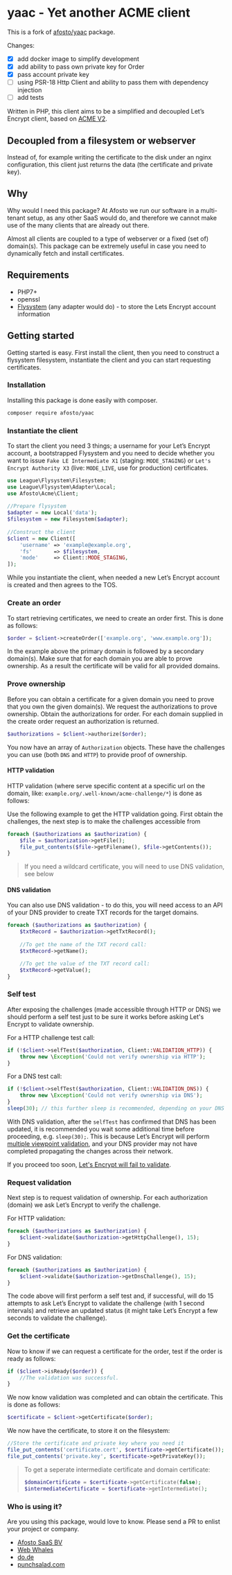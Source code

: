 # yaac - Yet another ACME client

This is a fork of [afosto/yaac](https://github.com/afosto/yaac) package.

Changes:
- [x] add docker image to simplify development
- [x] add ability to pass own private key for Order
- [x] pass account private key
- [ ] using PSR-18 Http Client and ability to pass them with dependency injection
- [ ] add tests

Written in PHP, this client aims to be a simplified and decoupled Let’s Encrypt client, based on [ACME V2](https://tools.ietf.org/html/rfc8555).

## Decoupled from a filesystem or webserver

Instead of, for example writing the certificate to the disk under an nginx configuration, this client just returns the 
data (the certificate and private key).

## Why

Why would I need this package? At Afosto we run our software in a multi-tenant setup, as any other SaaS would do, and
therefore we cannot make use of the many clients that are already out there. 

Almost all clients are coupled to a type of webserver or a fixed (set of) domain(s). This package can be extremely 
useful in case you need to dynamically fetch and install certificates.


## Requirements

- PHP7+
- openssl
- [Flysystem](http://flysystem.thephpleague.com/) (any adapter would do) - to store the Lets Encrypt account information


## Getting started

Getting started is easy. First install the client, then you need to construct a flysystem filesystem, instantiate the 
client and you can start requesting certificates.

### Installation

Installing this package is done easily with composer. 
```bash
composer require afosto/yaac
```

### Instantiate the client

To start the client you need 3 things; a username for your Let’s Encrypt account, a bootstrapped Flysystem and you need to 
decide whether you want to issue `Fake LE Intermediate X1` (staging: `MODE_STAGING`) or `Let's Encrypt Authority X3` 
(live: `MODE_LIVE`, use for production) certificates.

```php
use League\Flysystem\Filesystem;
use League\Flysystem\Adapter\Local;
use Afosto\Acme\Client;
 
//Prepare flysystem
$adapter = new Local('data');
$filesystem = new Filesystem($adapter);
 
//Construct the client
$client = new Client([
    'username' => 'example@example.org',
    'fs'       => $filesystem,
    'mode'     => Client::MODE_STAGING,
]);
```

While you instantiate the client, when needed a new Let’s Encrypt account is created and then agrees to the TOS.


### Create an order

To start retrieving certificates, we need to create an order first. This is done as follows:

```php
$order = $client->createOrder(['example.org', 'www.example.org']);
```

In the example above the primary domain is followed by a secondary domain(s). Make sure that for each domain you are 
able to prove ownership. As a result the certificate will be valid for all provided domains.


### Prove ownership

Before you can obtain a certificate for a given domain you need to prove that you own the given domain(s).
We request the authorizations to prove ownership. Obtain the authorizations for order. For each domain supplied in the 
create order request an authorization is returned.                                     
```php
$authorizations = $client->authorize($order);
```
You now have an array of `Authorization` objects. These have the challenges you can use (both `DNS` and `HTTP`) to 
provide proof of ownership. 


#### HTTP validation

HTTP validation (where serve specific content at a specific url on the domain, like: 
`example.org/.well-known/acme-challenge/*`) is done as follows:

Use the following example to get the HTTP validation going. First obtain the challenges, the next step is to make the 
challenges accessible from 
```php
foreach ($authorizations as $authorization) {
    $file = $authorization->getFile();
    file_put_contents($file->getFilename(), $file->getContents());   
}
```

> If you need a wildcard certificate, you will need to use DNS validation, see below


#### DNS validation

You can also use DNS validation - to do this, you will need access to an API of your DNS 
provider to create TXT records for the target domains.

```php
foreach ($authorizations as $authorization) {
    $txtRecord = $authorization->getTxtRecord();
    
    //To get the name of the TXT record call:
    $txtRecord->getName();

    //To get the value of the TXT record call:
    $txtRecord->getValue();
}
```


### Self test

After exposing the challenges (made accessible through HTTP or DNS) we should perform a self test just to 
be sure it works before asking Let's Encrypt to validate ownership.

For a HTTP challenge test call:
```php
if (!$client->selfTest($authorization, Client::VALIDATION_HTTP)) {
    throw new \Exception('Could not verify ownership via HTTP');
}
```

For a DNS test call:

```php
if (!$client->selfTest($authorization, Client::VALIDATION_DNS)) {
    throw new \Exception('Could not verify ownership via DNS');
}
sleep(30); // this further sleep is recommended, depending on your DNS provider, see below
``` 

With DNS validation, after the `selfTest` has confirmed that DNS has been updated, it is 
recommended you wait some additional time before proceeding, e.g. `sleep(30);`. This is
because Let’s Encrypt will perform [multiple viewpoint validation](https://community.letsencrypt.org/t/acme-v1-v2-validating-challenges-from-multiple-network-vantage-points/112253),
and your DNS provider may not have completed propagating the changes across their network. 

If you proceed too soon, [Let's Encrypt will fail to validate](https://community.letsencrypt.org/t/during-secondary-validation-incorrect-txt-record/113643).


### Request validation

Next step is to request validation of ownership. For each authorization (domain) we ask Let’s Encrypt to verify the 
challenge. 

For HTTP validation:
```php
foreach ($authorizations as $authorization) {
    $client->validate($authorization->getHttpChallenge(), 15);
}
```

For DNS validation:
```php
foreach ($authorizations as $authorization) {
    $client->validate($authorization->getDnsChallenge(), 15);
}
```

The code above will first perform a self test and, if successful, will do 15 attempts to ask Let’s Encrypt to validate the challenge (with 1 second intervals) and
retrieve an updated status (it might take Let’s Encrypt a few seconds to validate the challenge).


### Get the certificate

Now to know if we can request a certificate for the order, test if the order is ready as follows:

```php
if ($client->isReady($order)) {
    //The validation was successful.
}
```

We now know validation was completed and can obtain the certificate. This is done as follows:

```php
$certificate = $client->getCertificate($order);
```

We now have the certificate, to store it on the filesystem:
```php
//Store the certificate and private key where you need it
file_put_contents('certificate.cert', $certificate->getCertificate());
file_put_contents('private.key', $certificate->getPrivateKey());
```

>To get a seperate intermediate certificate and domain certificate:
>```php
>$domainCertificate = $certificate->getCertificate(false);
>$intermediateCertificate = $certificate->getIntermediate();
>```

### Who is using it?

Are you using this package, would love to know. Please send a PR to enlist your project or company. 
- [Afosto SaaS BV](https://afosto.com)
- [Web Whales](https://webwhales.nl)
- [do.de](https://www.do.de)
- [punchsalad.com](https://punchsalad.com/ssl-certificate-generator/)
